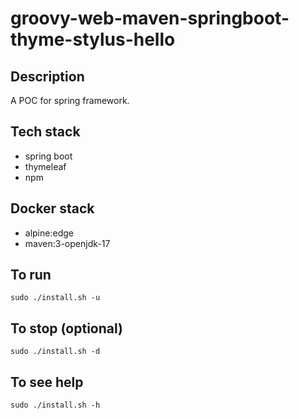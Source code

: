 # groovy-web-maven-springboot-thyme-stylus-hello

## Description
A POC for spring framework.

## Tech stack
- spring boot
- thymeleaf
- npm

## Docker stack
- alpine:edge
- maven:3-openjdk-17

## To run
`sudo ./install.sh -u`

## To stop (optional)
`sudo ./install.sh -d`

## To see help
`sudo ./install.sh -h`

